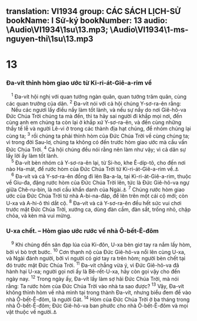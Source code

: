 translation: VI1934
group: CÁC SÁCH LỊCH-SỬ
bookName: I Sử-ký 
bookNumber: 13
audio: \Audio\VI1934\1su\13.mp3; \Audio\VI1934\1-ms-nguyen-thi\1su\13.mp3
-------

<div class="title"><h1>13</h1><h3>Đa-vít thỉnh hòm giao ước từ Ki-ri-át-Giê-a-rim về</h3></div>
<span class="verse 1su_13_1"> <sup>1</sup> Đa-vít hội nghị với quan tướng ngàn quân, quan tướng trăm quân, cùng các quan trưởng của dân. </span>
<span class="verse 1su_13_2"><sup>2</sup> Đa-vít nói với cả hội chúng Y-sơ-ra-ên rằng: <br/> Nếu các ngươi lấy điều nầy làm tốt lành, và nếu sự nầy do nơi Giê-hô-va Đức Chúa Trời chúng ta mà đến, thì ta hãy sai người đi khắp mọi nơi, đến cùng anh em chúng ta còn lại ở khắp xứ Y-sơ-ra-ên, và đến cùng những thầy tế lễ và người Lê-vi ở trong các thành địa hạt chúng, để nhóm chúng lại cùng ta; </span>
<span class="verse 1su_13_3"><sup>3</sup> rồi chúng ta phải thỉnh hòm của Đức Chúa Trời về cùng chúng ta; vì trong đời Sau-lơ, chúng ta không có đến trước hòm giao ước mà cầu vấn Đức Chúa Trời. </span>
<span class="verse 1su_13_4"><sup>4</sup> Cả hội chúng đều nói rằng nên làm như vậy; vì cả dân sự lấy lời ấy làm tốt lành. <br/></span>
<span class="verse 1su_13_5"> <sup>5</sup> Đa-vít bèn nhóm cả Y-sơ-ra-ên lại, từ Si-ho, khe Ê-díp-tô, cho đến nơi nào Ha-mát, để rước hòm của Đức Chúa Trời từ Ki-ri-át-Giê-a-rim về.<a data-toggle="tooltip" data-placement="bottom" title="1Sa 7:1-2">⚓</a><br/></span>
<span class="verse 1su_13_6"> <sup>6</sup> Đa-vít và cả Y-sơ-ra-ên đồng đi lên Ba-a-la, tại Ki-ri-át-Giê-a-rim, thuộc về Giu-đa, đặng rước hòm của Đức Chúa Trời lên, tức là Đức Giê-hô-va ngự giữa Chê-ru-bin, là nơi cầu khẩn danh của Ngài.<a data-toggle="tooltip" data-placement="bottom" title="Xu 25:22">⚓</a></span>
<span class="verse 1su_13_7"><sup>7</sup> Chúng rước hòm giao ước của Đức Chúa Trời từ nhà A-bi-na-đáp, để lên trên một cái cộ mới; còn U-xa và A-hi-ô thì dắt cộ. </span>
<span class="verse 1su_13_8"><sup>8</sup> Đa-vít và cả Y-sơ-ra-ên đều hết sức vui chơi trước mặt Đức Chúa Trời, xướng ca, dùng đàn cầm, đàn sắt, trống nhỏ, chập chỏa, và kèn mà vui mừng. <br/></span>
<div class="title"><h3>U-xa chết. – Hòm giao ước rước về nhà Ô-bết-Ê-đôm</h3></div>
<span class="verse 1su_13_9"> <sup>9</sup> Khi chúng đến sân đạp lúa của Ki-đôn, U-xa bèn giơ tay ra nắm lấy hòm, bởi vì bò trợt bước. </span>
<span class="verse 1su_13_10"><sup>10</sup> Cơn thạnh nộ của Đức Giê-hô-va nổi lên cùng U-xa, và Ngài đánh người, bởi vì người có giơ tay ra trên hòm; người bèn chết tại đó trước mặt Đức Chúa Trời. </span>
<span class="verse 1su_13_11"><sup>11</sup> Đa-vít chẳng vừa ý, vì Đức Giê-hô-va đã hành hại U-xa; người gọi nơi ấy là Bê-rết-U-xa, hãy còn gọi vậy cho đến ngày nay. </span>
<span class="verse 1su_13_12"><sup>12</sup> Trong ngày ấy, Đa-vít lấy làm sợ hãi Đức Chúa Trời, mà nói rằng: Ta rước hòm của Đức Chúa Trời vào nhà ta sao được? </span>
<span class="verse 1su_13_13"><sup>13</sup> Vậy, Đa-vít không thỉnh hòm về nhà mình tại trong thành Đa-vít, nhưng biểu đem để vào nhà Ô-bết-Ê-đôm, là người Gát. </span>
<span class="verse 1su_13_14"><sup>14</sup> Hòm của Đức Chúa Trời ở ba tháng trong nhà Ô-bết-Ê-đôm; Đức Giê-hô-va ban phước cho nhà Ô-bết-Ê-đôm và mọi vật thuộc về người.<a data-toggle="tooltip" data-placement="bottom" title="1Su 26:4-5">⚓</a><br/></span>
